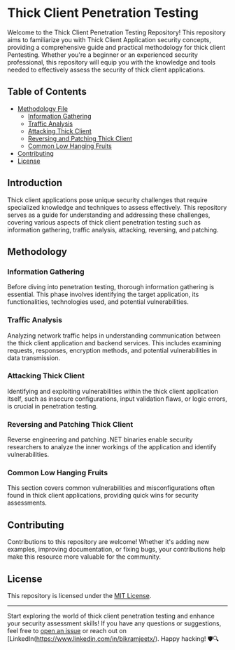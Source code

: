 # Thick Client Penetration Testing

Welcome to the Thick Client Penetration Testing Repository! This repository aims to familiarize you with Thick Client Application security concepts, providing a comprehensive guide and practical methodology for thick client Pentesting. Whether you're a beginner or an experienced security professional, this repository will equip you with the knowledge and tools needed to effectively assess the security of thick client applications.

## Table of Contents

- [Methodology File](/Thick%20Client%20Penetration%20Testing%20Methodology/)
  - [Information Gathering](/Thick%20Client%20Penetration%20Testing%20Methodology/01-Information%20Gathering%20for%20Thick%20Client.md)
  - [Traffic Analysis](/Thick%20Client%20Penetration%20Testing%20Methodology/02-Traffic%20Analysis%20for%20Thick%20Client.md)
  - [Attacking Thick Client](/Thick%20Client%20Penetration%20Testing%20Methodology/03-Attacking%20Thick%20Client.md)
  - [Reversing and Patching Thick Client](/Thick%20Client%20Penetration%20Testing%20Methodology/04-Reverse%20Engineering%20and%20Patching%20Thick%20Client.md)
  - [Common Low Hanging Fruits](/Thick%20Client%20Penetration%20Testing%20Methodology/05-Common%20Low%20Hanging%20Fruits.md)
- [Contributing](#contributing)
- [License](#license)

## Introduction

Thick client applications pose unique security challenges that require specialized knowledge and techniques to assess effectively. This repository serves as a guide for understanding and addressing these challenges, covering various aspects of thick client penetration testing such as information gathering, traffic analysis, attacking, reversing, and patching.

## Methodology

### Information Gathering

Before diving into penetration testing, thorough information gathering is essential. This phase involves identifying the target application, its functionalities, technologies used, and potential vulnerabilities. 

### Traffic Analysis

Analyzing network traffic helps in understanding communication between the thick client application and backend services. This includes examining requests, responses, encryption methods, and potential vulnerabilities in data transmission.

### Attacking Thick Client

Identifying and exploiting vulnerabilities within the thick client application itself, such as insecure configurations, input validation flaws, or logic errors, is crucial in penetration testing.

### Reversing and Patching Thick Client

Reverse engineering and patching .NET binaries enable security researchers to analyze the inner workings of the application and identify vulnerabilities.

### Common Low Hanging Fruits

This section covers common vulnerabilities and misconfigurations often found in thick client applications, providing quick wins for security assessments.

## Contributing

Contributions to this repository are welcome! Whether it's adding new examples, improving documentation, or fixing bugs, your contributions help make this resource more valuable for the community.

## License

This repository is licensed under the [MIT License](LICENSE).

---

Start exploring the world of thick client penetration testing and enhance your security assessment skills! If you have any questions or suggestions, feel free to [open an issue](../../issues) or reach out on [LinkedIn(https://www.linkedin.com/in/bikramjeetx/). Happy hacking! 🛡️🔍

